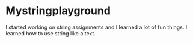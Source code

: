 # Mystringplayground
I started working on string assignments and I learned a lot of fun things. I learned how to use string like a text.
